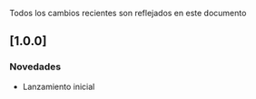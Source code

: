 ﻿Todos los cambios recientes son reflejados en este documento

## [1.0.0]
### Novedades
- Lanzamiento inicial


